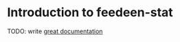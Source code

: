 # Introduction to feedeen-stat

TODO: write [great documentation](http://jacobian.org/writing/what-to-write/)
